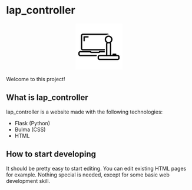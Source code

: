 # lap_controller
<p align="center">
  <img src="assets/icon/gitArtboard1.svg" width="25%">
</p>
Welcome to this project!

## What is lap_controller

lap_controller is a website made with the following technologies:
- Flask (Python)
- Bulma (CSS)
- HTML

## How to start developing

It should be pretty easy to start editing.
You can edit existing HTML pages for example.
Nothing special is needed, except for some basic web development skill.
